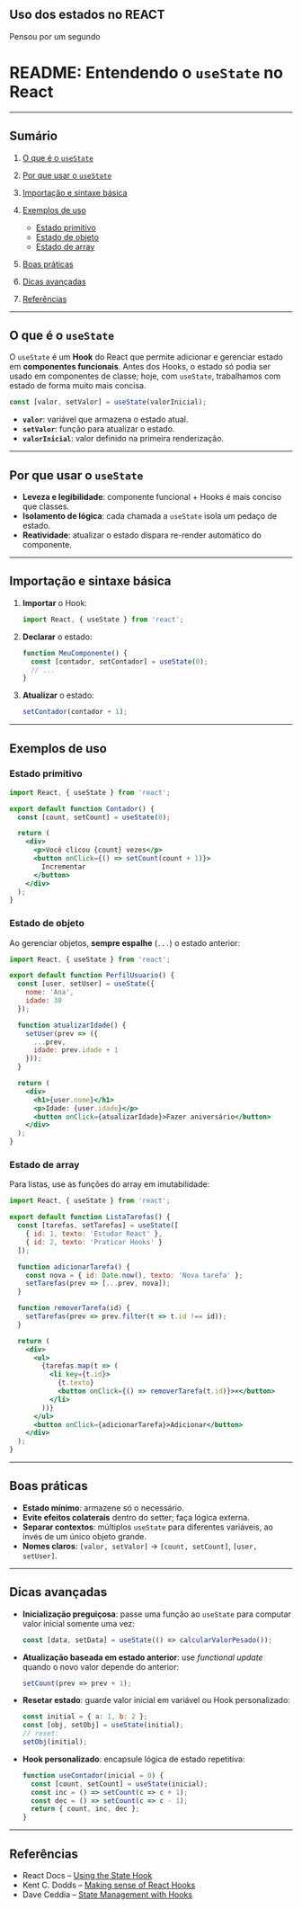 ## Uso dos estados no REACT

Pensou por um segundo


# README: Entendendo o `useState` no React

---

## Sumário

1. [O que é o `useState`](#o-que-é-o-usestate)
2. [Por que usar o `useState`](#por-que-usar-o-usestate)
3. [Importação e sintaxe básica](#importação-e-sintaxe-básica)
4. [Exemplos de uso](#exemplos-de-uso)

   * [Estado primitivo](#estado-primitivo)
   * [Estado de objeto](#estado-de-objeto)
   * [Estado de array](#estado-de-array)
5. [Boas práticas](#boas-práticas)
6. [Dicas avançadas](#dicas-avançadas)
7. [Referências](#referências)

---

## O que é o `useState`

O `useState` é um **Hook** do React que permite adicionar e gerenciar estado em **componentes funcionais**. Antes dos Hooks, o estado só podia ser usado em componentes de classe; hoje, com `useState`, trabalhamos com estado de forma muito mais concisa.

```jsx
const [valor, setValor] = useState(valorInicial);
```

* **`valor`**: variável que armazena o estado atual.
* **`setValor`**: função para atualizar o estado.
* **`valorInicial`**: valor definido na primeira renderização.

---

## Por que usar o `useState`

* **Leveza e legibilidade**: componente funcional + Hooks é mais conciso que classes.
* **Isolamento de lógica**: cada chamada a `useState` isola um pedaço de estado.
* **Reatividade**: atualizar o estado dispara re-render automático do componente.

---

## Importação e sintaxe básica

1. **Importar** o Hook:

   ```js
   import React, { useState } from 'react';
   ```

2. **Declarar** o estado:

   ```js
   function MeuComponente() {
     const [contador, setContador] = useState(0);
     // ...
   }
   ```

3. **Atualizar** o estado:

   ```js
   setContador(contador + 1);
   ```

---

## Exemplos de uso

### Estado primitivo

```jsx
import React, { useState } from 'react';

export default function Contador() {
  const [count, setCount] = useState(0);

  return (
    <div>
      <p>Você clicou {count} vezes</p>
      <button onClick={() => setCount(count + 1)}>
        Incrementar
      </button>
    </div>
  );
}
```

### Estado de objeto

Ao gerenciar objetos, **sempre espalhe** (`...`) o estado anterior:

```jsx
import React, { useState } from 'react';

export default function PerfilUsuario() {
  const [user, setUser] = useState({
    nome: 'Ana',
    idade: 30
  });

  function atualizarIdade() {
    setUser(prev => ({ 
      ...prev, 
      idade: prev.idade + 1 
    }));
  }

  return (
    <div>
      <h1>{user.nome}</h1>
      <p>Idade: {user.idade}</p>
      <button onClick={atualizarIdade}>Fazer aniversário</button>
    </div>
  );
}
```

### Estado de array

Para listas, use as funções do array em imutabilidade:

```jsx
import React, { useState } from 'react';

export default function ListaTarefas() {
  const [tarefas, setTarefas] = useState([
    { id: 1, texto: 'Estudar React' },
    { id: 2, texto: 'Praticar Hooks' }
  ]);

  function adicionarTarefa() {
    const nova = { id: Date.now(), texto: 'Nova tarefa' };
    setTarefas(prev => [...prev, nova]);
  }

  function removerTarefa(id) {
    setTarefas(prev => prev.filter(t => t.id !== id));
  }

  return (
    <div>
      <ul>
        {tarefas.map(t => (
          <li key={t.id}>
            {t.texto} 
            <button onClick={() => removerTarefa(t.id)}>×</button>
          </li>
        ))}
      </ul>
      <button onClick={adicionarTarefa}>Adicionar</button>
    </div>
  );
}
```

---

## Boas práticas

* **Estado mínimo**: armazene só o necessário.
* **Evite efeitos colaterais** dentro do setter; faça lógica externa.
* **Separar contextos**: múltiplos `useState` para diferentes variáveis, ao invés de um único objeto grande.
* **Nomes claros**: `[valor, setValor]` → `[count, setCount]`, `[user, setUser]`.

---

## Dicas avançadas

* **Inicialização preguiçosa**: passe uma função ao `useState` para computar valor inicial somente uma vez:

  ```js
  const [data, setData] = useState(() => calcularValorPesado());
  ```

* **Atualização baseada em estado anterior**: use *functional update* quando o novo valor depende do anterior:

  ```js
  setCount(prev => prev + 1);
  ```

* **Resetar estado**: guarde valor inicial em variável ou Hook personalizado:

  ```js
  const initial = { a: 1, b: 2 };
  const [obj, setObj] = useState(initial);
  // reset:
  setObj(initial);
  ```

* **Hook personalizado**: encapsule lógica de estado repetitiva:

  ```js
  function useContador(inicial = 0) {
    const [count, setCount] = useState(inicial);
    const inc = () => setCount(c => c + 1);
    const dec = () => setCount(c => c - 1);
    return { count, inc, dec };
  }
  ```

---

## Referências

* React Docs – [Using the State Hook](https://reactjs.org/docs/hooks-state.html)
* Kent C. Dodds – [Making sense of React Hooks](https://kentcdodds.com/blog/hooks)
* Dave Ceddia – [State Management with Hooks](https://daveceddia.com/react-hooks/#usetate)
